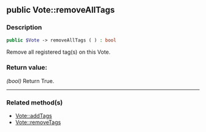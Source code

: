 ## public Vote::removeAllTags

### Description    

```php
public $Vote -> removeAllTags ( ) : bool
```

Remove all registered tag(s) on this Vote.    


### Return value:   

*(bool)* Return True.


---------------------------------------

### Related method(s)      

* [Vote::addTags](../Vote%20Class/public%20Vote--addTags.md)    
* [Vote::removeTags](../Vote%20Class/public%20Vote--removeTags.md)    
